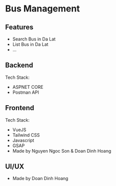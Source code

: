 # Bus Management

## Features
- Search Bus in Da Lat
- List Bus in Da Lat
- ...

## Backend

Tech Stack:
- ASPNET CORE
- Postman API

## Frontend
Tech Stack:
- VueJS 
- Tailwind CSS
- Javascript
- GSAP
- Made by Nguyen Ngoc Son & Doan Dinh Hoang

## UI/UX
- Made by Doan Dinh Hoang

